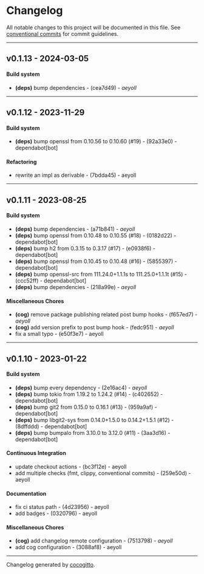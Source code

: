# Changelog
All notable changes to this project will be documented in this file. See [conventional commits](https://www.conventionalcommits.org/) for commit guidelines.

- - -
## v0.1.13 - 2024-03-05
#### Build system
- **(deps)** bump dependencies - (cea7d49) - *aeyoll*

- - -

## v0.1.12 - 2023-11-29
#### Build system
- **(deps)** bump openssl from 0.10.56 to 0.10.60 (#19) - (92a33e0) - dependabot[bot]
#### Refactoring
- rewrite an impl as derivable - (7bdda45) - aeyoll

- - -

## v0.1.11 - 2023-08-25
#### Build system
- **(deps)** bump dependencies - (a71b841) - *aeyoll*
- **(deps)** bump openssl from 0.10.48 to 0.10.55 (#18) - (0182d22) - dependabot[bot]
- **(deps)** bump h2 from 0.3.15 to 0.3.17 (#17) - (e0938f6) - dependabot[bot]
- **(deps)** bump openssl from 0.10.45 to 0.10.48 (#16) - (5855397) - dependabot[bot]
- **(deps)** bump openssl-src from 111.24.0+1.1.1s to 111.25.0+1.1.1t (#15) - (ccc52ff) - dependabot[bot]
- **(deps)** bump dependencies - (218a99e) - *aeyoll*
#### Miscellaneous Chores
- **(cog)** remove package publishing related post bump hooks - (f657ed7) - *aeyoll*
- **(cog)** add version prefix to post bump hook - (fedc951) - *aeyoll*
- fix a small typo - (e50f3e7) - aeyoll

- - -

## v0.1.10 - 2023-01-22
#### Build system
- **(deps)** bump every dependency - (2e16ac4) - *aeyoll*
- **(deps)** bump tokio from 1.19.2 to 1.24.2 (#14) - (c402652) - dependabot[bot]
- **(deps)** bump git2 from 0.15.0 to 0.16.1 (#13) - (959a9af) - dependabot[bot]
- **(deps)** bump libgit2-sys from 0.14.0+1.5.0 to 0.14.2+1.5.1 (#12) - (8dffddd) - dependabot[bot]
- **(deps)** bump bumpalo from 3.10.0 to 3.12.0 (#11) - (3aa3d16) - dependabot[bot]
#### Continuous Integration
- update checkout actions - (bc3f12e) - aeyoll
- add multiple checks (fmt, clippy, conventional commits) - (259e50d) - aeyoll
#### Documentation
- fix ci status path - (4d23956) - aeyoll
- add badges - (0320796) - aeyoll
#### Miscellaneous Chores
- **(cog)** add changelog remote configuration - (7513798) - *aeyoll*
- add cog configuration - (3088af8) - aeyoll

- - -

Changelog generated by [cocogitto](https://github.com/cocogitto/cocogitto).